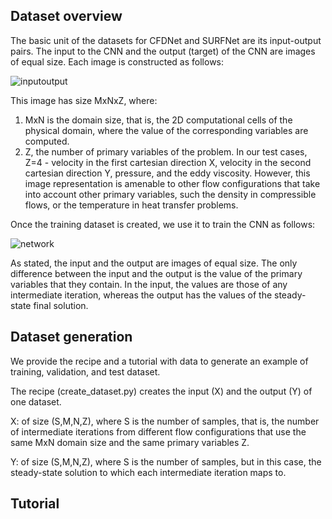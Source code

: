 ## Dataset overview

The basic unit of the datasets for CFDNet and SURFNet are its input-output pairs. The input to the CNN and the output (target) of the CNN are images of equal size. Each image is constructed as follows:

![inputoutput](https://user-images.githubusercontent.com/58092961/111132371-81f55800-8536-11eb-8c87-61402d8d8813.jpg)


This image has size MxNxZ, where:
1. MxN is the domain size, that is, the 2D computational cells of the physical domain, where the value of the corresponding variables are computed. 
2. Z, the number of primary variables of the problem. In our test cases, Z=4 - velocity in the first cartesian direction X, velocity in the second cartesian direction Y, pressure, and the eddy viscosity. However, this image representation is amenable to other flow configurations that take into account other primary variables, such the density in compressible flows, or the temperature in heat transfer problems. 

Once the training dataset is created, we use it to train the CNN as follows:

![network](https://user-images.githubusercontent.com/58092961/111132666-dc8eb400-8536-11eb-8b0f-be0c31e98bb7.jpg)

As stated, the input and the output are images of equal size. The only difference between the input and the output is the value of the primary variables that they contain. In the input, the values are those of any intermediate iteration, whereas the output has the values of the steady-state final solution. 

## Dataset generation

We provide the recipe and a tutorial with data to generate an example of training, validation, and test dataset.

The recipe (create_dataset.py) creates the input (X) and the output (Y) of one dataset.

X: of size (S,M,N,Z), where S is the number of samples, that is, the number of intermediate iterations from different flow configurations that use the same MxN domain size and the same primary variables Z.

Y: of size (S,M,N,Z), where S is the number of samples, but in this case, the steady-state solution to which each intermediate iteration maps to.

## Tutorial




